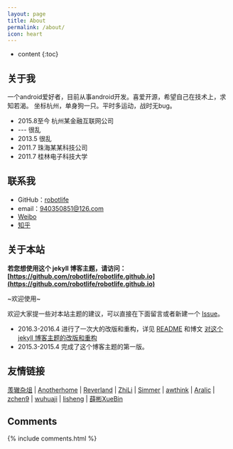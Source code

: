 ```yaml
---
layout: page
title: About
permalink: /about/
icon: heart
---
```


* content
{:toc}

## 关于我

一个android爱好者，目前从事android开发。喜爱开源，希望自己在技术上，求知若渴。
坐标杭州，单身狗一只。平时多运动，战时无bug。

* 2015.8至今 杭州某金融互联网公司
* ---    很乱
* 2013.5 很乱
* 2011.7 珠海某某科技公司
* 2011.7 桂林电子科技大学

## 联系我

* GitHub：[robotlife](https://github.com/robotlife)
* email：940350851@126.com
* [Weibo](http://weibo.com/robotke)
* [知乎](https://www.zhihu.com/people/chen-ming-51-3)

## 关于本站

**若您想使用这个 jekyll 博客主题，请访问：[https://github.com/robotlife/robotlife.github.io](https://github.com/robotlife/robotlife.github.io)**

~欢迎使用~

欢迎大家提一些对本站主题的建议，可以直接在下面留言或者新建一个 [Issue](https://github.com/Gaohaoyang/gaohaoyang.github.io/issues)。

* 2016.3-2016.4 进行了一次大的改版和重构，详见 [README](https://github.com/Gaohaoyang/gaohaoyang.github.io/blob/master/README.md) 和博文 [对这个 jekyll 博客主题的改版和重构](http://gaohaoyang.github.io/2016/03/12/jekyll-theme-version-2.0/)
* 2015.3-2015.4 完成了这个博客主题的第一版。


## 友情链接

[羡辙杂俎](http://zhangwenli.com/blog) \| [Anotherhome](https://www.anotherhome.net) \| [Reverland](http://reverland.org/) \| [ZhiLi](http://lizhipower.github.io/) \| [Simmer](http://simmer-jun.github.io/) \| [awthink](http://awthink.net/) \| [Aralic](http://aralic.github.io/) \| [zchen9](http://www.chen9.info/) \| [wuhuaji](http://wuhuaji.me/) \| [lisheng](http://www.lishengcn.cn/) \| [薛彬XueBin](http://axuebin.com/blog/)

## Comments

{% include comments.html %}
